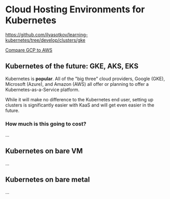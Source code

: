 # Cloud Hosting Environments for Kubernetes

<https://github.com/ilyasotkov/learning-kubernetes/tree/develop/clusters/gke>

[Compare GCP to AWS](https://cloud.google.com/free/docs/map-aws-google-cloud-platform)


## Kubernetes of the future: GKE, AKS, EKS

Kubernetes is **popular**. All of the "big three" cloud providers, Google (GKE), Microsoft (Azure), and Amazon (AWS) all offer or planning to offer a Kubernetes-as-a-Service platform.

While it will make no difference to the Kubernetes end user, setting up clusters is significantly easier with KaaS and will get even easier in the future.

### How much is this going to cost?

...

## Kubernetes on bare VM

...

## Kubernetes on bare metal

...
